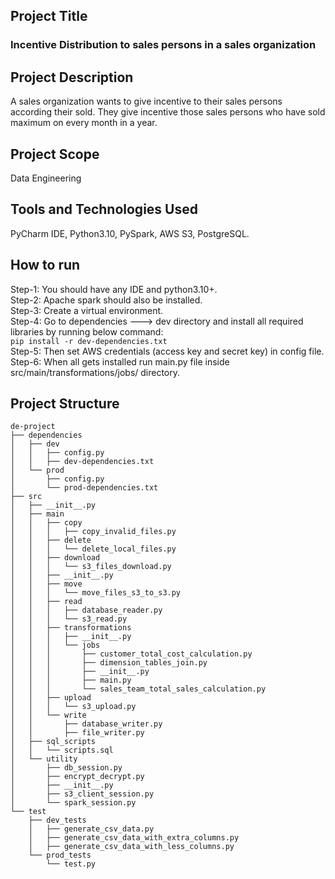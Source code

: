 ## Project Title
### Incentive Distribution to sales persons in a sales organization

## Project Description
A sales organization wants to give incentive to their sales persons according their sold. They give incentive those
sales persons who have sold maximum on every month in a year.

## Project Scope
Data Engineering

## Tools and Technologies Used
PyCharm IDE, Python3.10, PySpark, AWS S3, PostgreSQL.

## How to run
Step-1: You should have any IDE and python3.10+.<br>
Step-2: Apache spark should also be installed.<br>
Step-3: Create a virtual environment.<br>
Step-4: Go to dependencies ---> dev directory and install all required libraries by running below command:<br>
```pip install -r dev-dependencies.txt```<br>
Step-5: Then set AWS credentials (access key and secret key) in config file.
Step-6: When all gets installed run main.py file inside src/main/transformations/jobs/ directory.

## Project Structure

```plaintext
de-project
├── dependencies
│   ├── dev
│   │   ├── config.py
│   │   ├── dev-dependencies.txt
│   └── prod
│       ├── config.py
│       └── prod-dependencies.txt
├── src
│   ├── __init__.py
│   ├── main
│   │   ├── copy
│   │   │   ├── copy_invalid_files.py
│   │   ├── delete
│   │   │   └── delete_local_files.py
│   │   ├── download
│   │   │   └── s3_files_download.py
│   │   ├── __init__.py
│   │   ├── move
│   │   │   └── move_files_s3_to_s3.py
│   │   ├── read
│   │   │   ├── database_reader.py
│   │   │   └── s3_read.py
│   │   ├── transformations
│   │   │   ├── __init__.py
│   │   │   └── jobs
│   │   │       ├── customer_total_cost_calculation.py
│   │   │       ├── dimension_tables_join.py
│   │   │       ├── __init__.py
│   │   │       ├── main.py
│   │   │       └── sales_team_total_sales_calculation.py
│   │   ├── upload
│   │   │   └── s3_upload.py
│   │   └── write
│   │       ├── database_writer.py
│   │       ├── file_writer.py
│   ├── sql_scripts
│   │   └── scripts.sql
│   └── utility
│       ├── db_session.py
│       ├── encrypt_decrypt.py
│       ├── __init__.py
│       ├── s3_client_session.py
│       └── spark_session.py
└── test
    ├── dev_tests
    │   ├── generate_csv_data.py
    │   ├── generate_csv_data_with_extra_columns.py
    │   ├── generate_csv_data_with_less_columns.py
    └── prod_tests
        └── test.py
```
